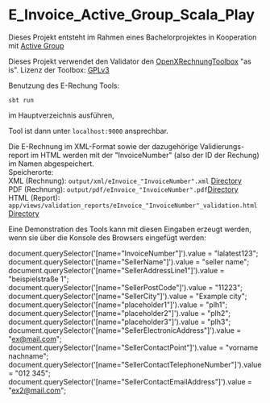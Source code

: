 # E_Invoice_Active_Group_Scala_Play

Dieses Projekt entsteht im Rahmen eines Bachelorprojektes in Kooperation mit [Active Group](https://www.active-group.de/)

Dieses Projekt verwendet den Validator den [OpenXRechnungToolbox](https://github.com/jcthiele/OpenXRechnungToolbox) "as is". Lizenz der Toolbox: [GPLv3](Toolbox/license.txt)

Benutzung des E-Rechung Tools:

`sbt run`

im Hauptverzeichnis ausführen,

Tool ist dann unter `localhost:9000` ansprechbar.

Die E-Rechnung im XML-Format sowie der dazugehörige Validierungs-report im HTML werden mit der "InvoiceNumber" (also der ID der Rechung) im Namen abgespeichert.\
Speicherorte:\
XML (Rechnung): `output/xml/eInvoice_"InvoiceNumber".xml` [Directory](output/xml/)\
PDF (Rechnung): `output/pdf/eInvoice_"InvoiceNumber".pdf`[Directory](output/pdf/)\
HTML (Report): `app/views/validation_reports/eInvoice_"InvoiceNumber"_validation.html` [Directory](app/views/validation_reports/)

Eine Demonstration des Tools kann mit diesen Eingaben erzeugt werden, wenn sie über die Konsole des Browsers eingefügt werden:

document.querySelector('[name="InvoiceNumber"]').value = "lalatest123";\
document.querySelector('[name="SellerName"]').value = "seller name";\
document.querySelector('[name="SellerAddressLine1"]').value = "beispielstraße 1";\
document.querySelector('[name="SellerPostCode"]').value = "11223";\
document.querySelector('[name="SellerCity"]').value = "Example city";\
document.querySelector('[name="placeholder1"]').value = "plh1";\
document.querySelector('[name="placeholder2"]').value = "plh2";\
document.querySelector('[name="placeholder3"]').value = "plh3";\
document.querySelector('[name="SellerElectronicAddress"]').value = "ex@mail.com";\
document.querySelector('[name="SellerContactPoint"]').value = "vorname nachname";\
document.querySelector('[name="SellerContactTelephoneNumber"]').value = "012 345";\
document.querySelector('[name="SellerContactEmailAddress"]').value = "ex2@mail.com";

